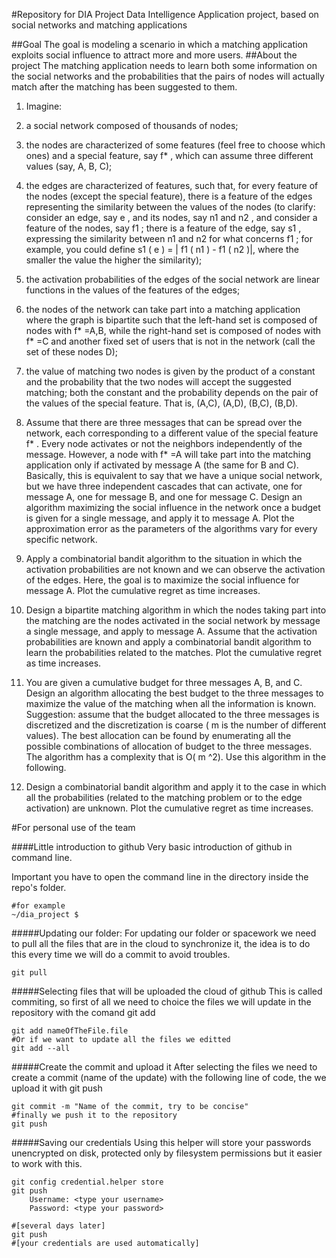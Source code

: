 #Repository for DIA Project
Data Intelligence Application project, based on social networks and matching applications

##Goal
The goal is modeling a scenario in which a matching application exploits social influence to attract more and more users. 
##About the project
The matching application needs to learn both some information on the social networks and the probabilities that the pairs of nodes will actually match after the matching has been suggested to them.

1. Imagine:

 1. a social network composed of thousands of nodes;

 2. the nodes are characterized of some features (feel free to choose which ones) and a special feature, say f* , which can assume three different values (say, A, B, C);

 3. the edges are characterized of features, such that, for every feature of the nodes (except the special feature), there is a feature of the edges representing the similarity between the values of the nodes (to clarify: consider an edge, say e , and its nodes, say n1 and n2 , and consider a feature of the nodes, say f1 ; there is a feature of the edge, say s1 , expressing the similarity between n1 and n2 for what concerns f1 ; for example, you could define s1 ( e ) = | f1 ( n1 ) - f1 ( n2 )|, where the smaller the value the higher the similarity);

 4. the activation probabilities of the edges of the social network are linear functions in the values of the features of the edges;

 5. the nodes of the network can take part into a matching application where the graph is bipartite such that the left-hand set is composed of nodes with f* =A,B, while the right-hand set is composed of nodes with f* =C and another fixed set of users that is not in the network (call the set of these nodes D);

 6. the value of matching two nodes is given by the product of a constant and the probability that the two nodes will accept the suggested matching; both the constant and the probability depends on the pair of the values of the special feature. That is, (A,C), (A,D), (B,C), (B,D).

2. Assume that there are three messages that can be spread over the network, each corresponding to a different value of the special feature f* . Every node activates or not the neighbors independently of the message. However, a node with f* =A will take part into the matching application only if activated by message A (the same for B and C). Basically, this is equivalent to say that we have a unique social network, but we have three independent cascades that can activate, one for message A, one for message B, and one for message C. Design an algorithm maximizing the social influence in the network once a budget is given for a single message, and apply it to message A. Plot the approximation error as the parameters of the algorithms vary for every specific network.

3. Apply a combinatorial bandit algorithm to the situation in which the activation probabilities are not known and we can observe the activation of the edges. Here, the goal is to maximize the social influence for message A. Plot the cumulative regret as time increases.

4. Design a bipartite matching algorithm in which the nodes taking part into the matching are the nodes activated in the social network by message a single message, and apply to message A. Assume that the activation probabilities are known and apply a combinatorial bandit algorithm to learn the probabilities related to the matches. Plot the cumulative regret as time increases. 

5. You are given a cumulative budget for three messages A, B, and C. Design an algorithm allocating the best budget to the three messages to maximize the value of the matching when all the information is known. Suggestion: assume that the budget allocated to the three messages is discretized and the discretization is coarse ( m is the number of different values). The best allocation can be found by enumerating all the possible combinations of allocation of budget to the three messages. The algorithm has a complexity that is O( m ^2). Use this algorithm in the following.

6. Design a combinatorial bandit algorithm and apply it to the case in which all the probabilities (related to the matching problem or to the edge activation) are unknown. Plot the cumulative regret as time increases.

#For personal use of the team

####Little introduction to github
Very basic introduction of github in command line.

Important you have to open the command line in the directory inside the repo's folder.

	#for example
	~/dia_project $ 


#####Updating our folder:
For updating our folder or spacework we need to pull all the files that are in the cloud to synchronize it, the idea is to do this every time we will do a commit to avoid troubles.

	git pull

#####Selecting files that will be uploaded the cloud of github
This is called commiting, so first of all we need to choice the files we will update in the repository with the comand git add

	git add nameOfTheFile.file
	#Or if we want to update all the files we editted
	git add --all

#####Create the commit and upload it
After selecting the files we need to create a commit (name of the update) with the following line of code, the we upload it with git push

	git commit -m "Name of the commit, try to be concise"
	#finally we push it to the repository
	git push

#####Saving our credentials
Using this helper will store your passwords unencrypted on disk, protected only by filesystem permissions but it easier to work with this.

	git config credential.helper store
	git push
		Username: <type your username>
		Password: <type your password>

	#[several days later]
	git push
	#[your credentials are used automatically]



